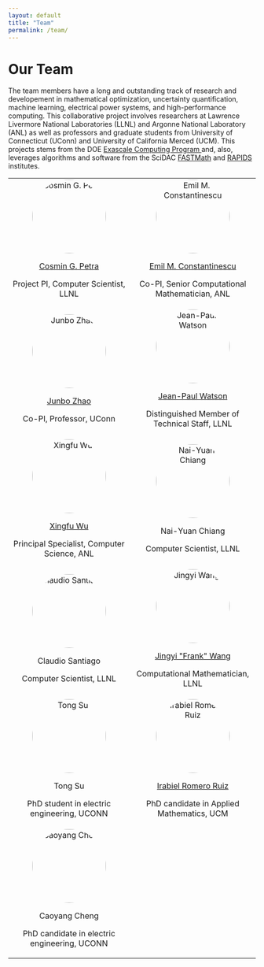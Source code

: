 ```yaml
---
layout: default
title: "Team"
permalink: /team/
---
```


# Our Team

The team members have a long and outstanding track of research and developement in mathematical optimization, uncertainty quantification, machine learning, electrical power systems, and high-performance computing. This collaborative project involves researchers at Lawrence Livermore National Laboratories (LLNL) and Argonne National Laboratory (ANL) as well as professors and graduate students from University of Connecticut (UConn) and University of California Merced (UCM). This projects stems from the DOE <a href="https://www.exascaleproject.org/"> Exascale Computing Program </a> and, also, leverages algorithms and software from the SciDAC <a href="https://scidac5-fastmath.lbl.gov">FASTMath</a> and <a href="https://rapids.lbl.gov">RAPIDS</a> institutes.

<table style="width: 100%; border-collapse: collapse; border: none;">
  <tr>
    <td style="text-align: center; border: none;">
      <img src="{{ site.baseurl }}/assets/images/petra1.png" alt="Cosmin G. Petra" style="width: 150px; border-radius: 50%;">
      <p><a href="https://people.llnl.gov/petra1"> Cosmin G. Petra</a></p>
      <p>Project PI, Computer Scientist, LLNL</p>
    </td>
    <td style="text-align: center; border: none;">
      <img src="{{ site.baseurl }}/assets/images/emconsta.jpg" alt="Emil M. Constantinescu" style="width: 150px; border-radius: 50%;">
      <p><a href="https://www.anl.gov/profile/emil-m-constantinescu"> Emil M. Constantinescu </a> </p>
      <p>Co-PI, Senior Computational Mathematician, ANL</p>
    </td>
  </tr>
  <tr>
    <td style="text-align: center; border: none;">
      <img src="{{ site.baseurl }}/assets/images/jzhao.jpg" alt="Junbo Zhao" style="width: 150px; border-radius: 50%;">
      <p><a href="https://cpes.lab.uconn.edu/advisor"> Junbo Zhao</a></p>
      <p>Co-PI, Professor, UConn</p>
    </td>
    <td style="text-align: center; border: none;">
      <img src="{{ site.baseurl }}/assets/images/jp-watson.png" alt="Jean-Paul Watson" style="width: 150px; border-radius: 50%;">
      <p><a href="https://scholar.google.com/citations?user=yhYHHhoAAAAJ&hl=en">Jean-Paul Watson</a></p>
      <p>Distinguished Member of Technical Staff, LLNL</p>
    </td>
  </tr>
  <tr>
    <td style="text-align: center; border: none;">
      <img src="{{ site.baseurl }}/assets/images/xingfuwu.jpg" alt="Xingfu Wu" style="width: 150px; border-radius: 50%;">
      <p><a href="https://www.anl.gov/profile/xingfu-wu">Xingfu Wu</a></p>
      <p>Principal Specialist, Computer Science, ANL</p>
    </td>
    <td style="text-align: center; border: none;">
      <img src="{{ site.baseurl }}/assets/images/chiang.png" alt="Nai-Yuan Chiang" style="width: 150px; border-radius: 50%;">
      <p>Nai-Yuan Chiang</p>
      <p>Computer Scientist, LLNL</p>
    </td>
  </tr>
   <tr>
    <td style="text-align: center; border: none;">
      <img src="{{ site.baseurl }}/assets/images/headshot_generic.png" alt="Claudio Santiago" style="width: 150px; border-radius: 50%;">
      <p>Claudio Santiago</p>
      <p>Computer Scientist, LLNL</p>
    </td>
    <td style="text-align: center; border: none;">
      <img src="{{ site.baseurl }}/assets/images/wang.jpg" alt="Jingyi Wang" style="width: 150px; border-radius: 50%;">
      <p><a href="https://scholar.google.com/citations?user=-DqsMAsAAAAJ&hl=en&oi=sra">Jingyi "Frank" Wang</a></p>
      <p>Computational Mathematician, LLNL</p>
    </td>    
  </tr>
  <tr>
    <td style="text-align: center; border: none;">
      <img src="{{ site.baseurl }}/assets/images/tongsu.png" alt="Tong Su" style="width: 150px; border-radius: 50%;">
      <p>Tong Su</p>
      <p>PhD student in electric engineering, UCONN</p>
    </td>    
    <td style="text-align: center; border: none;">
      <img src="{{ site.baseurl }}/assets/images/iromeoruiz.jpg" alt="Irabiel Romero Ruiz" style="width: 150px; border-radius: 50%;">
      <p><a href="https://appliedmath.ucmerced.edu/content/irabiel-romero">Irabiel Romero Ruiz</a></p>
      <p>PhD candidate in Applied Mathematics, UCM</p>
    </td>
   </tr>
   <tr>
    <td style="text-align: center; border: none;">
      <img src="{{ site.baseurl }}/assets/images/caoyangcheng.jpg" alt="Caoyang Cheng" style="width: 150px; border-radius: 50%;">
      <p>Caoyang Cheng</p>
      <p>PhD candidate in electric engineering, UCONN</p>
    </td>
    <td style="text-align: center; border: none;">
      &nbsp;
    </td>
  </tr> 
</table>
